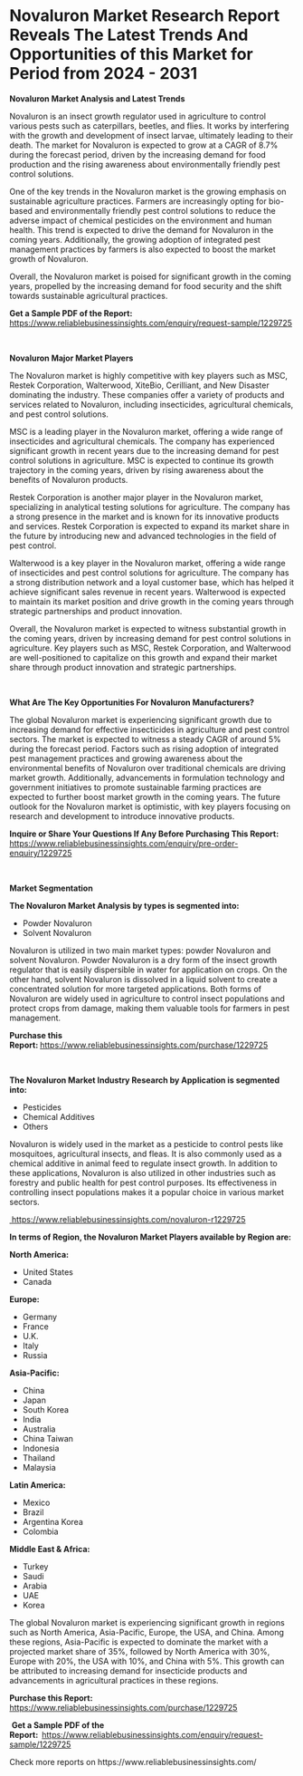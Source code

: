 <p><h1>Novaluron Market Research Report Reveals The Latest Trends And Opportunities of this Market for Period from 2024 - 2031</h1></p><p><strong>Novaluron Market Analysis and Latest Trends</strong></p>
<p><p>Novaluron is an insect growth regulator used in agriculture to control various pests such as caterpillars, beetles, and flies. It works by interfering with the growth and development of insect larvae, ultimately leading to their death. The market for Novaluron is expected to grow at a CAGR of 8.7% during the forecast period, driven by the increasing demand for food production and the rising awareness about environmentally friendly pest control solutions.</p><p>One of the key trends in the Novaluron market is the growing emphasis on sustainable agriculture practices. Farmers are increasingly opting for bio-based and environmentally friendly pest control solutions to reduce the adverse impact of chemical pesticides on the environment and human health. This trend is expected to drive the demand for Novaluron in the coming years. Additionally, the growing adoption of integrated pest management practices by farmers is also expected to boost the market growth of Novaluron.</p><p>Overall, the Novaluron market is poised for significant growth in the coming years, propelled by the increasing demand for food security and the shift towards sustainable agricultural practices.</p></p>
<p><strong>Get a Sample PDF of the Report:&nbsp;</strong> <a href="https://www.reliablebusinessinsights.com/enquiry/request-sample/1229725">https://www.reliablebusinessinsights.com/enquiry/request-sample/1229725</a></p>
<p>&nbsp;</p>
<p><strong>Novaluron Major Market Players</strong></p>
<p><p>The Novaluron market is highly competitive with key players such as MSC, Restek Corporation, Walterwood, XiteBio, Cerilliant, and New Disaster dominating the industry. These companies offer a variety of products and services related to Novaluron, including insecticides, agricultural chemicals, and pest control solutions.</p><p>MSC is a leading player in the Novaluron market, offering a wide range of insecticides and agricultural chemicals. The company has experienced significant growth in recent years due to the increasing demand for pest control solutions in agriculture. MSC is expected to continue its growth trajectory in the coming years, driven by rising awareness about the benefits of Novaluron products.</p><p>Restek Corporation is another major player in the Novaluron market, specializing in analytical testing solutions for agriculture. The company has a strong presence in the market and is known for its innovative products and services. Restek Corporation is expected to expand its market share in the future by introducing new and advanced technologies in the field of pest control.</p><p>Walterwood is a key player in the Novaluron market, offering a wide range of insecticides and pest control solutions for agriculture. The company has a strong distribution network and a loyal customer base, which has helped it achieve significant sales revenue in recent years. Walterwood is expected to maintain its market position and drive growth in the coming years through strategic partnerships and product innovation.</p><p>Overall, the Novaluron market is expected to witness substantial growth in the coming years, driven by increasing demand for pest control solutions in agriculture. Key players such as MSC, Restek Corporation, and Walterwood are well-positioned to capitalize on this growth and expand their market share through product innovation and strategic partnerships.</p></p>
<p>&nbsp;</p>
<p><strong>What Are The Key Opportunities For Novaluron Manufacturers?</strong></p>
<p><p>The global Novaluron market is experiencing significant growth due to increasing demand for effective insecticides in agriculture and pest control sectors. The market is expected to witness a steady CAGR of around 5% during the forecast period. Factors such as rising adoption of integrated pest management practices and growing awareness about the environmental benefits of Novaluron over traditional chemicals are driving market growth. Additionally, advancements in formulation technology and government initiatives to promote sustainable farming practices are expected to further boost market growth in the coming years. The future outlook for the Novaluron market is optimistic, with key players focusing on research and development to introduce innovative products.</p></p>
<p><strong>Inquire or Share Your Questions If Any Before Purchasing This Report:</strong> <a href="https://www.reliablebusinessinsights.com/enquiry/pre-order-enquiry/1229725">https://www.reliablebusinessinsights.com/enquiry/pre-order-enquiry/1229725</a></p>
<p>&nbsp;</p>
<p><strong>Market Segmentation</strong></p>
<p><strong>The Novaluron Market Analysis by types is segmented into:</strong></p>
<p><ul><li>Powder Novaluron</li><li>Solvent Novaluron</li></ul></p>
<p><p>Novaluron is utilized in two main market types: powder Novaluron and solvent Novaluron. Powder Novaluron is a dry form of the insect growth regulator that is easily dispersible in water for application on crops. On the other hand, solvent Novaluron is dissolved in a liquid solvent to create a concentrated solution for more targeted applications. Both forms of Novaluron are widely used in agriculture to control insect populations and protect crops from damage, making them valuable tools for farmers in pest management.</p></p>
<p><strong>Purchase this Report:&nbsp;</strong><a href="https://www.reliablebusinessinsights.com/purchase/1229725">https://www.reliablebusinessinsights.com/purchase/1229725</a></p>
<p>&nbsp;</p>
<p><strong>The Novaluron Market Industry Research by Application is segmented into:</strong></p>
<p><ul><li>Pesticides</li><li>Chemical Additives</li><li>Others</li></ul></p>
<p><p>Novaluron is widely used in the market as a pesticide to control pests like mosquitoes, agricultural insects, and fleas. It is also commonly used as a chemical additive in animal feed to regulate insect growth. In addition to these applications, Novaluron is also utilized in other industries such as forestry and public health for pest control purposes. Its effectiveness in controlling insect populations makes it a popular choice in various market sectors.</p></p>
<p><a href="https://www.reliablebusinessinsights.com/novaluron-r1229725">&nbsp;https://www.reliablebusinessinsights.com/novaluron-r1229725</a></p>
<p><strong>In terms of Region, the Novaluron Market Players available by Region are:</strong></p>
<p>
    <p> <strong> North America: </strong>
        <ul>
            <li>United States</li>
            <li>Canada</li>
        </ul>
        </p> 
    <p> <strong> Europe: </strong>
        <ul>
            <li>Germany</li>
            <li>France</li>
            <li>U.K.</li>
            <li>Italy</li>
            <li>Russia</li>
        </ul>
        </p> 
    <p> <strong> Asia-Pacific: </strong>
        <ul>
            <li>China</li>
            <li>Japan</li>
            <li>South Korea</li>
            <li>India</li>
            <li>Australia</li>
            <li>China Taiwan</li>
            <li>Indonesia</li>
            <li>Thailand</li>
            <li>Malaysia</li>
        </ul>
        </p> 
    <p> <strong> Latin America: </strong>
        <ul>
            <li>Mexico</li>
            <li>Brazil</li>
            <li>Argentina Korea</li>
            <li>Colombia</li>
        </ul>
        </p> 
    <p> <strong> Middle East & Africa: </strong>
        <ul>
            <li>Turkey</li>
            <li>Saudi</li>
            <li>Arabia</li>
            <li>UAE</li>
            <li>Korea</li>
        </ul>
    </p>
    </p>
<p><p>The global Novaluron market is experiencing significant growth in regions such as North America, Asia-Pacific, Europe, the USA, and China. Among these regions, Asia-Pacific is expected to dominate the market with a projected market share of 35%, followed by North America with 30%, Europe with 20%, the USA with 10%, and China with 5%. This growth can be attributed to increasing demand for insecticide products and advancements in agricultural practices in these regions.</p></p>
<p><strong>Purchase this Report: </strong><a href="https://www.reliablebusinessinsights.com/purchase/1229725">https://www.reliablebusinessinsights.com/purchase/1229725</a></p>
<p>&nbsp;<strong>Get a Sample PDF of the Report:&nbsp;&nbsp;</strong><a href="https://www.reliablebusinessinsights.com/enquiry/request-sample/1229725">https://www.reliablebusinessinsights.com/enquiry/request-sample/1229725</a></p>
<p><strong></strong></p>
<p>Check more reports on https://www.reliablebusinessinsights.com/</p>